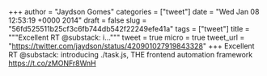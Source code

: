 
+++
author = "Jaydson Gomes"
categories = ["tweet"]
date = "Wed Jan 08 12:53:19 +0000 2014"
draft = false
slug = "56fd525511b25cf3c6fb744db542f22249efe41a"
tags = ["tweet"]
title = """Excellent RT @substack: i..."""
tweet = true
micro = true
tweet_url = "https://twitter.com/jaydson/status/420901027919843328"
+++
Excellent RT @substack: introducing ./task.js, THE frontend automation framework https://t.co/zMONFr8WnH
